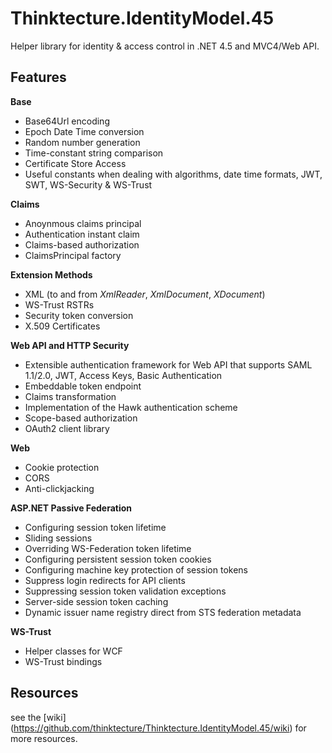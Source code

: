 # Thinktecture.IdentityModel.45 #

Helper library for identity & access control in .NET 4.5 and MVC4/Web API.

## Features ##

**Base**

- Base64Url encoding
- Epoch Date Time conversion
- Random number generation
- Time-constant string comparison
- Certificate Store Access
- Useful constants when dealing with algorithms, date time formats, JWT, SWT, WS-Security & WS-Trust

**Claims**

- Anoynmous claims principal
- Authentication instant claim
- Claims-based authorization
- ClaimsPrincipal factory

**Extension Methods**

- XML (to and from *XmlReader*, *XmlDocument*, *XDocument*)
- WS-Trust RSTRs
- Security token conversion
- X.509 Certificates


**Web API and HTTP Security**

- Extensible authentication framework for Web API that supports SAML 1.1/2.0, JWT, Access Keys, Basic Authentication
- Embeddable token endpoint
- Claims transformation
- Implementation of the Hawk authentication scheme
- Scope-based authorization
- OAuth2 client library

**Web**

- Cookie protection
- CORS
- Anti-clickjacking

**ASP.NET Passive Federation**

- Configuring session token lifetime
- Sliding sessions
- Overriding WS-Federation token lifetime
- Configuring persistent session token cookies
- Configuring machine key protection of session tokens
- Suppress login redirects for API clients
- Suppressing session token validation exceptions
- Server-side session token caching
- Dynamic issuer name registry direct from STS federation metadata

**WS-Trust**

- Helper classes for WCF
- WS-Trust bindings


## Resources ##

see the [wiki] (https://github.com/thinktecture/Thinktecture.IdentityModel.45/wiki) for more resources. 
